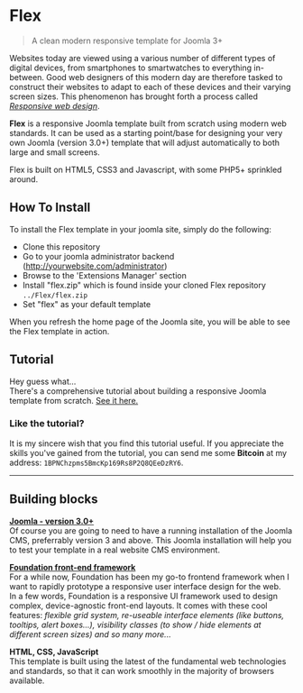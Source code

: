 # Flex
> A clean modern responsive template for Joomla 3+

Websites today are viewed using a various number of different types of digital devices, from smartphones to smartwatches to everything in-between. Good web designers of this modern day are therefore tasked to construct their websites to adapt to each of these devices and their varying screen sizes. This phenomenon has brought forth a process called [_Responsive web design_](http://en.wikipedia.org/wiki/Responsive_web_design).

**Flex** is a responsive Joomla template built from scratch using modern web standards. It can be used as a starting point/base for designing your very own Joomla (version 3.0+) template that will adjust automatically to both large and small screens.

Flex is built on HTML5, CSS3 and Javascript, with some PHP5+ sprinkled around.

## How To Install
To install the Flex template in your joomla site, simply do the following:

- Clone this repository
- Go to your joomla administrator backend (http://yourwebsite.com/administrator)
- Browse to the 'Extensions Manager' section
- Install "flex.zip" which is found inside your cloned Flex repository `../Flex/flex.zip`
- Set "flex" as your default template

When you refresh the home page of the Joomla site, you will be able to see the Flex template in action.

## Tutorial
Hey guess what...  
There's a comprehensive tutorial about building a responsive Joomla template from scratch. [See it here.](http://smashingmagazine.com/joomla-flex)

### Like the tutorial?
It is my sincere wish that you find this tutorial useful. If you appreciate the skills you've gained from the tutorial, you can send me some **Bitcoin** at my address: `1BPNChzpms5BmcKp169Rs8P2Q8QEeDzRY6`.

---

## Building blocks

[**Joomla - version 3.0+**](http://joomla.org)  
Of course you are going to need to have a running installation of the Joomla CMS, preferrably version 3 and above. This Joomla installation will help you to test your template in a real website CMS environment.

[**Foundation front-end framework**](http://foundation.zurb.com)  
For a while now, Foundation has been my go-to frontend framework when I want to rapidly prototype a responsive user interface design for the web.  
In a few words, Foundation is a responsive UI framework used to design complex, device-agnostic front-end layouts.
It comes with these cool features: _flexible grid system, re-useable interface elements (like buttons, tooltips, alert boxes...), visibility classes (to show / hide elements at different screen sizes) and so many more..._

**HTML, CSS, JavaScript**  
This template is built using the latest of the fundamental web technologies and standards, so that it can work smoothly in the majority of browsers available.
